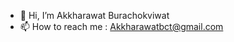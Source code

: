 - 👋 Hi, I’m Akkharawat Burachokviwat
- 📫 How to reach me : Akkharawatbct@gmail.com

<!---
Akkharawat/Akkharawat is a ✨ special ✨ repository because its `README.md` (this file) appears on your GitHub profile.
You can click the Preview link to take a look at your changes.
--->
